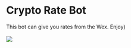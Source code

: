 # Crypto Rate Bot
This bot can give you rates from the Wex. Enjoy)
\
\
![](https://github.com/SemyonNovikov/RateBot/blob/master/WexRateBot.png) 
